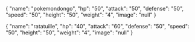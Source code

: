 {
  "name": "pokemondongo",
  "hp": "50",
  "attack": "50",
  "defense": "50",
  "speed": "50",
  "height": "50",
  "weight": "4",
  "image": "null"
}

{
  "name": "ratatuille",
  "hp": "40",
  "attack": "60",
  "defense": "50",
  "speed": "50",
  "height": "50",
  "weight": "4",
  "image": "null"
}
